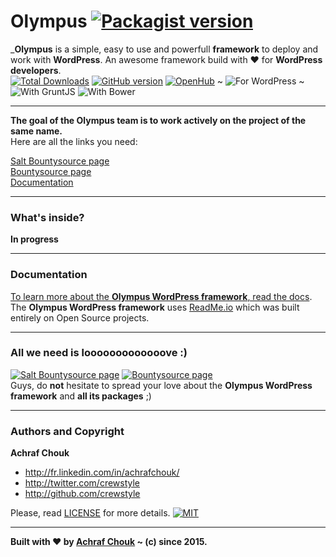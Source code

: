 # Olympus [![Packagist version](https://img.shields.io/packagist/v/crewstyle/olympus.svg?style=flat-square)](https://packagist.org/packages/crewstyle/olympus)

_**Olympus** is a simple, easy to use and powerfull **framework** to deploy and work with **WordPress**. An awesome framework build with ♥ for **WordPress developers**.  
[![Total Downloads](https://img.shields.io/packagist/dt/crewstyle/olympus.svg?style=flat-square)](https://packagist.org/packages/crewstyle/olympus) 
[![GitHub version](https://img.shields.io/github/tag/crewstyle/Olympus.svg?style=flat-square)](https://github.com/crewstyle/Olympus) 
[![OpenHub](https://www.openhub.net/p/OlympusFramework/widgets/project_thin_badge?format=gif)](https://www.openhub.net/p/OlympusFramework) 
~ ![For WordPress](https://img.shields.io/badge/for-WordPress-00aadc.svg?style=flat-square) 
~ ![With GruntJS](https://img.shields.io/badge/with-GruntJS-fba919.svg?style=flat-square) 
![With Bower](https://img.shields.io/badge/with-Bower-ffcc2f.svg?style=flat-square)  

---

**The goal of the Olympus team is to work actively on the project of the same name.**  
Here are all the links you need:

[Salt Bountysource page](https://salt.bountysource.com/teams/olympus)  
[Bountysource page](https://www.bountysource.com/teams/olympus)  
[Documentation](https://olympus.readme.io/)

---

### What's inside?

__In progress__

---

### Documentation

[To learn more about the **Olympus WordPress framework**, read the docs](https://olympus.readme.io/).  
The **Olympus WordPress framework** uses [ReadMe.io](https://readme.io) which was built entirely on Open Source projects.

---

### All we need is looooooooooooove :)

[![Salt Bountysource page](https://img.shields.io/badge/Salt%20Bountysource-♥-brightgreen.svg?style=flat-square)](https://salt.bountysource.com/teams/olympus) [![Bountysource page](https://img.shields.io/badge/Bountysource-♥-brightgreen.svg?style=flat-square)](https://www.bountysource.com/teams/olympus)  
Guys, do **not** hesitate to spread your love about the **Olympus WordPress framework** and **all its packages** ;)

---

### Authors and Copyright

**Achraf Chouk**

+ http://fr.linkedin.com/in/achrafchouk/
+ http://twitter.com/crewstyle
+ http://github.com/crewstyle

Please, read [LICENSE](https://github.com/crewstyle/Olympus/blob/master/LICENSE "LICENSE") for more details. 
[![MIT](https://img.shields.io/badge/license-MIT_License-brightgreen.svg?style=flat-square)](http://opensource.org/licenses/MIT "MIT")  

---

**Built with ♥ by [Achraf Chouk](http://github.com/crewstyle "Achraf Chouk") ~ (c) since 2015.**
